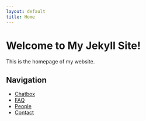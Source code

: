 ```yaml
---
layout: default
title: Home
---
```


<!DOCTYPE html>
<html lang="en">
<head>
    <meta charset="UTF-8">
    <meta name="viewport" content="width=device-width, initial-scale=1.0">
    <title>{{ page.title }}</title>
    <link rel="stylesheet" href="design.css"> <!-- Link to the CSS file -->
</head>
<body>
    <h1>Welcome to My Jekyll Site!</h1>
    <p>This is the homepage of my website.</p>

<h2>Navigation</h2>
    <ul>
        <li><a href="{{ site.baseurl }}/ella_chatbox.html">Chatbox</a></li>
        <li><a href="{{ site.baseurl }}/frank_faq.html">FAQ</a></li>
        <li><a href="{{ site.baseurl }}/emma_people.html">People</a></li>
        <li><a href="{{ site.baseurl }}/contact.html">Contact</a></li>
    </ul>
</body>
</html>
